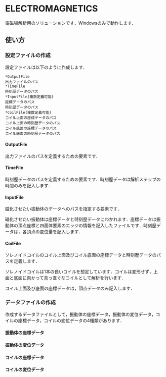 # ELECTROMAGNETICS

電磁場解析用のソリューションです．Windowsのみで動作します．

## 使い方

### 設定ファイルの作成

設定ファイルは以下のように作成します．

```
*OutputFile
出力ファイルのパス
*TimeFile
時刻歴データのパス
*InputFile(複数定義可能)
座標データのパス
時刻歴データのパス
*CoilFile(複数定義可能)
コイル上面の座標データのパス
コイル上面の時刻歴データのパス
コイル底面の座標データのパス
コイル底面の時刻歴データのパス
```

#### OutputFile

出力ファイルのパスを定義するための要素です．

#### TimeFile

時刻歴データのパスを定義するための要素です．時刻歴データは解析ステップの時間のみを記入します．

#### InputFile

磁化させたい振動体のデータへのパスを指定する要素です．

磁化させたい振動体は座標データと時刻歴データにわかれます．座標データは振動体の頂点座標と四面体要素のエッジの情報を記入したファイルです．時刻歴データは，各頂点の変位量を記入します．

#### CoilFile

ソレノイドコイルのコイル上面及びコイル底面の座標データと時刻歴データのパスを定義します．

ソレノイドコイルは1本の長いコイルを想定しています．コイルは変形せず，上面と底面に向かって真っ直ぐなコイルとして解析を行います．

コイル上面及び底面の座標データは，頂点データのみ記入します．

### データファイルの作成

作成するデータファイルとして，振動体の座標データ，振動体の変位データ，コイルの座標データ，コイルの変位データの4種類があります．

#### 振動体の座標データ

#### 振動体の変位データ

#### コイルの座標データ

#### コイルの変位データ

